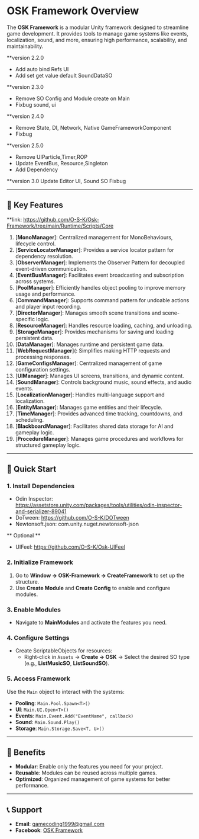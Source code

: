 # ****OSK Framework Overview****

The **OSK Framework** is a modular Unity framework designed to streamline game development. It provides tools to manage game systems like events, localization, sound, and more, ensuring high performance, scalability, and maintainability.

**version 2.2.0
- Add auto bind Refs UI
- Add set get value default SoundDataSO

**version 2.3.0
- Remove SO Config and Module create on Main
- Fixbug sound, ui

**version 2.4.0
- Remove State, DI, Network, Native GameFrameworkComponent
- Fixbug

**version 2.5.0
- Remove UIParticle,Timer,ROP
- Update EventBus, Resource,Singleton
- Add Dependency

**version 3.0
Update Editor UI, Sound SO
Fixbug

---

## **🌟 Key Features**

**link: https://github.com/O-S-K/Osk-Framework/tree/main/Runtime/Scripts/Core

1. [**MonoManager**]: Centralized management for MonoBehaviours, lifecycle control.  
2. [**ServiceLocatorManager**]: Provides a service locator pattern for dependency resolution.  
3. [**ObserverManager**]: Implements the Observer Pattern for decoupled event-driven communication.  
4. [**EventBusManager**]: Facilitates event broadcasting and subscription across systems.  
5. [**PoolManager**]: Efficiently handles object pooling to improve memory usage and performance.  
6. [**CommandManager**]: Supports command pattern for undoable actions and player input recording.  
7. [**DirectorManager**]: Manages smooth scene transitions and scene-specific logic.  
8. [**ResourceManager**]: Handles resource loading, caching, and unloading.  
9. [**StorageManager**]: Provides mechanisms for saving and loading persistent data.  
10. [**DataManager**]: Manages runtime and persistent game data.    
11. [**WebRequestManager**](: Simplifies making HTTP requests and processing responses.  
12. [**GameConfigsManager**]: Centralized management of game configuration settings.  
13. [**UIManager**]: Manages UI screens, transitions, and dynamic content.  
14. [**SoundManager**]: Controls background music, sound effects, and audio events.  
15. [**LocalizationManager**]: Handles multi-language support and localization.  
16. [**EntityManager**]: Manages game entities and their lifecycle.  
17. [**TimeManager**]: Provides advanced time tracking, countdowns, and scheduling.  
18. [**BlackboardManager**]: Facilitates shared data storage for AI and gameplay logic.  
19. [**ProcedureManager**]: Manages game procedures and workflows for structured gameplay logic.  
 


---

## **🚀 Quick Start**

### **1. Install Dependencies**
- Odin Inspector: https://assetstore.unity.com/packages/tools/utilities/odin-inspector-and-serializer-89041
- DoTween: https://github.com/O-S-K/DOTween
- Newtonsoft.json: com.unity.nuget.newtonsoft-json

** Optional **
- UIFeel: https://github.com/O-S-K/Osk-UIFeel
 
### **2. Initialize Framework**
1. Go to **Window → OSK-Framework → CreateFramework** to set up the structure.  
2. Use **Create Module** and **Create Config** to enable and configure modules.

### **3. Enable Modules**
- Navigate to **MainModules** and activate the features you need.

### **4. Configure Settings**
- Create ScriptableObjects for resources:
  - Right-click in `Assets` → **Create → OSK** → Select the desired SO type (e.g., **ListMusicSO**, **ListSoundSO**).

### **5. Access Framework**
Use the `Main` object to interact with the systems:
- **Pooling**: `Main.Pool.Spawn<T>()`  
- **UI**: `Main.UI.Open<T>()`  
- **Events**: `Main.Event.Add("EventName", callback)`  
- **Sound**: `Main.Sound.Play()`  
- **Storage**: `Main.Storage.Save<T, U>()`  

---

## **🎯 Benefits**
- **Modular**: Enable only the features you need for your project.  
- **Reusable**: Modules can be reused across multiple games.  
- **Optimized**: Organized management of game systems for better performance.  

---

## **📞 Support**
- **Email**: gamecoding1999@gmail.com  
- **Facebook**: [OSK Framework](https://www.facebook.com/xOskx/)
